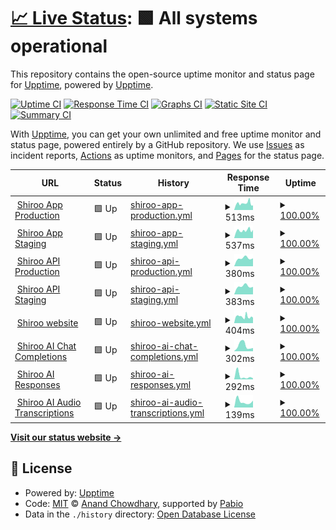 # [📈 Live Status](https://upptime.github.io/upptime): <!--live status--> **🟩 All systems operational**

This repository contains the open-source uptime monitor and status page for [Upptime](https://upptime.js.org), powered by [Upptime](https://github.com/upptime/upptime).

[![Uptime CI](https://github.com/Shiroo.ai/shiroo-uptime-monitor/workflows/Uptime%20CI/badge.svg)](https://github.com/Shiroo.ai/shiroo-uptime-monitor/actions?query=workflow%3A%22Uptime+CI%22)
[![Response Time CI](https://github.com/Shiroo.ai/shiroo-uptime-monitor/workflows/Response%20Time%20CI/badge.svg)](https://github.com/Shiroo.ai/shiroo-uptime-monitor/actions?query=workflow%3A%22Response+Time+CI%22)
[![Graphs CI](https://github.com/Shiroo.ai/shiroo-uptime-monitor/workflows/Graphs%20CI/badge.svg)](https://github.com/Shiroo.ai/shiroo-uptime-monitor/actions?query=workflow%3A%22Graphs+CI%22)
[![Static Site CI](https://github.com/Shiroo.ai/shiroo-uptime-monitor/workflows/Static%20Site%20CI/badge.svg)](https://github.com/Shiroo.ai/shiroo-uptime-monitor/actions?query=workflow%3A%22Static+Site+CI%22)
[![Summary CI](https://github.com/Shiroo.ai/shiroo-uptime-monitor/workflows/Summary%20CI/badge.svg)](https://github.com/Shiroo.ai/shiroo-uptime-monitor/actions?query=workflow%3A%22Summary+CI%22)

With [Upptime](https://upptime.js.org), you can get your own unlimited and free uptime monitor and status page, powered entirely by a GitHub repository. We use [Issues](https://github.com/upptime/upptime/issues) as incident reports, [Actions](https://github.com/Shiroo.ai/shiroo-uptime-monitor/actions) as uptime monitors, and [Pages](https://upptime.github.io/upptime) for the status page.

<!--start: status pages-->
<!-- This summary is generated by Upptime (https://github.com/upptime/upptime) -->
<!-- Do not edit this manually, your changes will be overwritten -->
<!-- prettier-ignore -->
| URL | Status | History | Response Time | Uptime |
| --- | ------ | ------- | ------------- | ------ |
| <img alt="" src="https://icons.duckduckgo.com/ip3/app.shiroo.ai.ico" height="13"> [Shiroo App Production](https://app.shiroo.ai) | 🟩 Up | [shiroo-app-production.yml](https://github.com/Shiroo-ai/shiroo-uptime-monitor/commits/HEAD/history/shiroo-app-production.yml) | <details><summary><img alt="Response time graph" src="./graphs/shiroo-app-production/response-time-week.png" height="20"> 513ms</summary><br><a href="https://Shiroo-ai.github.io/shiroo-uptime-monitor/history/shiroo-app-production"><img alt="Response time 527" src="https://img.shields.io/endpoint?url=https%3A%2F%2Fraw.githubusercontent.com%2FShiroo-ai%2Fshiroo-uptime-monitor%2FHEAD%2Fapi%2Fshiroo-app-production%2Fresponse-time.json"></a><br><a href="https://Shiroo-ai.github.io/shiroo-uptime-monitor/history/shiroo-app-production"><img alt="24-hour response time 362" src="https://img.shields.io/endpoint?url=https%3A%2F%2Fraw.githubusercontent.com%2FShiroo-ai%2Fshiroo-uptime-monitor%2FHEAD%2Fapi%2Fshiroo-app-production%2Fresponse-time-day.json"></a><br><a href="https://Shiroo-ai.github.io/shiroo-uptime-monitor/history/shiroo-app-production"><img alt="7-day response time 513" src="https://img.shields.io/endpoint?url=https%3A%2F%2Fraw.githubusercontent.com%2FShiroo-ai%2Fshiroo-uptime-monitor%2FHEAD%2Fapi%2Fshiroo-app-production%2Fresponse-time-week.json"></a><br><a href="https://Shiroo-ai.github.io/shiroo-uptime-monitor/history/shiroo-app-production"><img alt="30-day response time 527" src="https://img.shields.io/endpoint?url=https%3A%2F%2Fraw.githubusercontent.com%2FShiroo-ai%2Fshiroo-uptime-monitor%2FHEAD%2Fapi%2Fshiroo-app-production%2Fresponse-time-month.json"></a><br><a href="https://Shiroo-ai.github.io/shiroo-uptime-monitor/history/shiroo-app-production"><img alt="1-year response time 527" src="https://img.shields.io/endpoint?url=https%3A%2F%2Fraw.githubusercontent.com%2FShiroo-ai%2Fshiroo-uptime-monitor%2FHEAD%2Fapi%2Fshiroo-app-production%2Fresponse-time-year.json"></a></details> | <details><summary><a href="https://Shiroo-ai.github.io/shiroo-uptime-monitor/history/shiroo-app-production">100.00%</a></summary><a href="https://Shiroo-ai.github.io/shiroo-uptime-monitor/history/shiroo-app-production"><img alt="All-time uptime 100.00%" src="https://img.shields.io/endpoint?url=https%3A%2F%2Fraw.githubusercontent.com%2FShiroo-ai%2Fshiroo-uptime-monitor%2FHEAD%2Fapi%2Fshiroo-app-production%2Fuptime.json"></a><br><a href="https://Shiroo-ai.github.io/shiroo-uptime-monitor/history/shiroo-app-production"><img alt="24-hour uptime 100.00%" src="https://img.shields.io/endpoint?url=https%3A%2F%2Fraw.githubusercontent.com%2FShiroo-ai%2Fshiroo-uptime-monitor%2FHEAD%2Fapi%2Fshiroo-app-production%2Fuptime-day.json"></a><br><a href="https://Shiroo-ai.github.io/shiroo-uptime-monitor/history/shiroo-app-production"><img alt="7-day uptime 100.00%" src="https://img.shields.io/endpoint?url=https%3A%2F%2Fraw.githubusercontent.com%2FShiroo-ai%2Fshiroo-uptime-monitor%2FHEAD%2Fapi%2Fshiroo-app-production%2Fuptime-week.json"></a><br><a href="https://Shiroo-ai.github.io/shiroo-uptime-monitor/history/shiroo-app-production"><img alt="30-day uptime 100.00%" src="https://img.shields.io/endpoint?url=https%3A%2F%2Fraw.githubusercontent.com%2FShiroo-ai%2Fshiroo-uptime-monitor%2FHEAD%2Fapi%2Fshiroo-app-production%2Fuptime-month.json"></a><br><a href="https://Shiroo-ai.github.io/shiroo-uptime-monitor/history/shiroo-app-production"><img alt="1-year uptime 100.00%" src="https://img.shields.io/endpoint?url=https%3A%2F%2Fraw.githubusercontent.com%2FShiroo-ai%2Fshiroo-uptime-monitor%2FHEAD%2Fapi%2Fshiroo-app-production%2Fuptime-year.json"></a></details>
| <img alt="" src="https://icons.duckduckgo.com/ip3/app.shiroo.staging.araiko.ai.ico" height="13"> [Shiroo App Staging](https://app.shiroo.staging.araiko.ai) | 🟩 Up | [shiroo-app-staging.yml](https://github.com/Shiroo-ai/shiroo-uptime-monitor/commits/HEAD/history/shiroo-app-staging.yml) | <details><summary><img alt="Response time graph" src="./graphs/shiroo-app-staging/response-time-week.png" height="20"> 537ms</summary><br><a href="https://Shiroo-ai.github.io/shiroo-uptime-monitor/history/shiroo-app-staging"><img alt="Response time 555" src="https://img.shields.io/endpoint?url=https%3A%2F%2Fraw.githubusercontent.com%2FShiroo-ai%2Fshiroo-uptime-monitor%2FHEAD%2Fapi%2Fshiroo-app-staging%2Fresponse-time.json"></a><br><a href="https://Shiroo-ai.github.io/shiroo-uptime-monitor/history/shiroo-app-staging"><img alt="24-hour response time 575" src="https://img.shields.io/endpoint?url=https%3A%2F%2Fraw.githubusercontent.com%2FShiroo-ai%2Fshiroo-uptime-monitor%2FHEAD%2Fapi%2Fshiroo-app-staging%2Fresponse-time-day.json"></a><br><a href="https://Shiroo-ai.github.io/shiroo-uptime-monitor/history/shiroo-app-staging"><img alt="7-day response time 537" src="https://img.shields.io/endpoint?url=https%3A%2F%2Fraw.githubusercontent.com%2FShiroo-ai%2Fshiroo-uptime-monitor%2FHEAD%2Fapi%2Fshiroo-app-staging%2Fresponse-time-week.json"></a><br><a href="https://Shiroo-ai.github.io/shiroo-uptime-monitor/history/shiroo-app-staging"><img alt="30-day response time 555" src="https://img.shields.io/endpoint?url=https%3A%2F%2Fraw.githubusercontent.com%2FShiroo-ai%2Fshiroo-uptime-monitor%2FHEAD%2Fapi%2Fshiroo-app-staging%2Fresponse-time-month.json"></a><br><a href="https://Shiroo-ai.github.io/shiroo-uptime-monitor/history/shiroo-app-staging"><img alt="1-year response time 555" src="https://img.shields.io/endpoint?url=https%3A%2F%2Fraw.githubusercontent.com%2FShiroo-ai%2Fshiroo-uptime-monitor%2FHEAD%2Fapi%2Fshiroo-app-staging%2Fresponse-time-year.json"></a></details> | <details><summary><a href="https://Shiroo-ai.github.io/shiroo-uptime-monitor/history/shiroo-app-staging">100.00%</a></summary><a href="https://Shiroo-ai.github.io/shiroo-uptime-monitor/history/shiroo-app-staging"><img alt="All-time uptime 100.00%" src="https://img.shields.io/endpoint?url=https%3A%2F%2Fraw.githubusercontent.com%2FShiroo-ai%2Fshiroo-uptime-monitor%2FHEAD%2Fapi%2Fshiroo-app-staging%2Fuptime.json"></a><br><a href="https://Shiroo-ai.github.io/shiroo-uptime-monitor/history/shiroo-app-staging"><img alt="24-hour uptime 100.00%" src="https://img.shields.io/endpoint?url=https%3A%2F%2Fraw.githubusercontent.com%2FShiroo-ai%2Fshiroo-uptime-monitor%2FHEAD%2Fapi%2Fshiroo-app-staging%2Fuptime-day.json"></a><br><a href="https://Shiroo-ai.github.io/shiroo-uptime-monitor/history/shiroo-app-staging"><img alt="7-day uptime 100.00%" src="https://img.shields.io/endpoint?url=https%3A%2F%2Fraw.githubusercontent.com%2FShiroo-ai%2Fshiroo-uptime-monitor%2FHEAD%2Fapi%2Fshiroo-app-staging%2Fuptime-week.json"></a><br><a href="https://Shiroo-ai.github.io/shiroo-uptime-monitor/history/shiroo-app-staging"><img alt="30-day uptime 100.00%" src="https://img.shields.io/endpoint?url=https%3A%2F%2Fraw.githubusercontent.com%2FShiroo-ai%2Fshiroo-uptime-monitor%2FHEAD%2Fapi%2Fshiroo-app-staging%2Fuptime-month.json"></a><br><a href="https://Shiroo-ai.github.io/shiroo-uptime-monitor/history/shiroo-app-staging"><img alt="1-year uptime 100.00%" src="https://img.shields.io/endpoint?url=https%3A%2F%2Fraw.githubusercontent.com%2FShiroo-ai%2Fshiroo-uptime-monitor%2FHEAD%2Fapi%2Fshiroo-app-staging%2Fuptime-year.json"></a></details>
| <img alt="" src="https://icons.duckduckgo.com/ip3/w1uco5w4y9.execute-api.eu-west-3.amazonaws.com.ico" height="13"> [Shiroo API Production](https://w1uco5w4y9.execute-api.eu-west-3.amazonaws.com/v1/) | 🟩 Up | [shiroo-api-production.yml](https://github.com/Shiroo-ai/shiroo-uptime-monitor/commits/HEAD/history/shiroo-api-production.yml) | <details><summary><img alt="Response time graph" src="./graphs/shiroo-api-production/response-time-week.png" height="20"> 380ms</summary><br><a href="https://Shiroo-ai.github.io/shiroo-uptime-monitor/history/shiroo-api-production"><img alt="Response time 380" src="https://img.shields.io/endpoint?url=https%3A%2F%2Fraw.githubusercontent.com%2FShiroo-ai%2Fshiroo-uptime-monitor%2FHEAD%2Fapi%2Fshiroo-api-production%2Fresponse-time.json"></a><br><a href="https://Shiroo-ai.github.io/shiroo-uptime-monitor/history/shiroo-api-production"><img alt="24-hour response time 370" src="https://img.shields.io/endpoint?url=https%3A%2F%2Fraw.githubusercontent.com%2FShiroo-ai%2Fshiroo-uptime-monitor%2FHEAD%2Fapi%2Fshiroo-api-production%2Fresponse-time-day.json"></a><br><a href="https://Shiroo-ai.github.io/shiroo-uptime-monitor/history/shiroo-api-production"><img alt="7-day response time 380" src="https://img.shields.io/endpoint?url=https%3A%2F%2Fraw.githubusercontent.com%2FShiroo-ai%2Fshiroo-uptime-monitor%2FHEAD%2Fapi%2Fshiroo-api-production%2Fresponse-time-week.json"></a><br><a href="https://Shiroo-ai.github.io/shiroo-uptime-monitor/history/shiroo-api-production"><img alt="30-day response time 380" src="https://img.shields.io/endpoint?url=https%3A%2F%2Fraw.githubusercontent.com%2FShiroo-ai%2Fshiroo-uptime-monitor%2FHEAD%2Fapi%2Fshiroo-api-production%2Fresponse-time-month.json"></a><br><a href="https://Shiroo-ai.github.io/shiroo-uptime-monitor/history/shiroo-api-production"><img alt="1-year response time 380" src="https://img.shields.io/endpoint?url=https%3A%2F%2Fraw.githubusercontent.com%2FShiroo-ai%2Fshiroo-uptime-monitor%2FHEAD%2Fapi%2Fshiroo-api-production%2Fresponse-time-year.json"></a></details> | <details><summary><a href="https://Shiroo-ai.github.io/shiroo-uptime-monitor/history/shiroo-api-production">100.00%</a></summary><a href="https://Shiroo-ai.github.io/shiroo-uptime-monitor/history/shiroo-api-production"><img alt="All-time uptime 100.00%" src="https://img.shields.io/endpoint?url=https%3A%2F%2Fraw.githubusercontent.com%2FShiroo-ai%2Fshiroo-uptime-monitor%2FHEAD%2Fapi%2Fshiroo-api-production%2Fuptime.json"></a><br><a href="https://Shiroo-ai.github.io/shiroo-uptime-monitor/history/shiroo-api-production"><img alt="24-hour uptime 100.00%" src="https://img.shields.io/endpoint?url=https%3A%2F%2Fraw.githubusercontent.com%2FShiroo-ai%2Fshiroo-uptime-monitor%2FHEAD%2Fapi%2Fshiroo-api-production%2Fuptime-day.json"></a><br><a href="https://Shiroo-ai.github.io/shiroo-uptime-monitor/history/shiroo-api-production"><img alt="7-day uptime 100.00%" src="https://img.shields.io/endpoint?url=https%3A%2F%2Fraw.githubusercontent.com%2FShiroo-ai%2Fshiroo-uptime-monitor%2FHEAD%2Fapi%2Fshiroo-api-production%2Fuptime-week.json"></a><br><a href="https://Shiroo-ai.github.io/shiroo-uptime-monitor/history/shiroo-api-production"><img alt="30-day uptime 100.00%" src="https://img.shields.io/endpoint?url=https%3A%2F%2Fraw.githubusercontent.com%2FShiroo-ai%2Fshiroo-uptime-monitor%2FHEAD%2Fapi%2Fshiroo-api-production%2Fuptime-month.json"></a><br><a href="https://Shiroo-ai.github.io/shiroo-uptime-monitor/history/shiroo-api-production"><img alt="1-year uptime 100.00%" src="https://img.shields.io/endpoint?url=https%3A%2F%2Fraw.githubusercontent.com%2FShiroo-ai%2Fshiroo-uptime-monitor%2FHEAD%2Fapi%2Fshiroo-api-production%2Fuptime-year.json"></a></details>
| <img alt="" src="https://icons.duckduckgo.com/ip3/cwws8q8ex0.execute-api.eu-west-3.amazonaws.com.ico" height="13"> [Shiroo API Staging](https://cwws8q8ex0.execute-api.eu-west-3.amazonaws.com/v1/) | 🟩 Up | [shiroo-api-staging.yml](https://github.com/Shiroo-ai/shiroo-uptime-monitor/commits/HEAD/history/shiroo-api-staging.yml) | <details><summary><img alt="Response time graph" src="./graphs/shiroo-api-staging/response-time-week.png" height="20"> 383ms</summary><br><a href="https://Shiroo-ai.github.io/shiroo-uptime-monitor/history/shiroo-api-staging"><img alt="Response time 383" src="https://img.shields.io/endpoint?url=https%3A%2F%2Fraw.githubusercontent.com%2FShiroo-ai%2Fshiroo-uptime-monitor%2FHEAD%2Fapi%2Fshiroo-api-staging%2Fresponse-time.json"></a><br><a href="https://Shiroo-ai.github.io/shiroo-uptime-monitor/history/shiroo-api-staging"><img alt="24-hour response time 351" src="https://img.shields.io/endpoint?url=https%3A%2F%2Fraw.githubusercontent.com%2FShiroo-ai%2Fshiroo-uptime-monitor%2FHEAD%2Fapi%2Fshiroo-api-staging%2Fresponse-time-day.json"></a><br><a href="https://Shiroo-ai.github.io/shiroo-uptime-monitor/history/shiroo-api-staging"><img alt="7-day response time 383" src="https://img.shields.io/endpoint?url=https%3A%2F%2Fraw.githubusercontent.com%2FShiroo-ai%2Fshiroo-uptime-monitor%2FHEAD%2Fapi%2Fshiroo-api-staging%2Fresponse-time-week.json"></a><br><a href="https://Shiroo-ai.github.io/shiroo-uptime-monitor/history/shiroo-api-staging"><img alt="30-day response time 383" src="https://img.shields.io/endpoint?url=https%3A%2F%2Fraw.githubusercontent.com%2FShiroo-ai%2Fshiroo-uptime-monitor%2FHEAD%2Fapi%2Fshiroo-api-staging%2Fresponse-time-month.json"></a><br><a href="https://Shiroo-ai.github.io/shiroo-uptime-monitor/history/shiroo-api-staging"><img alt="1-year response time 383" src="https://img.shields.io/endpoint?url=https%3A%2F%2Fraw.githubusercontent.com%2FShiroo-ai%2Fshiroo-uptime-monitor%2FHEAD%2Fapi%2Fshiroo-api-staging%2Fresponse-time-year.json"></a></details> | <details><summary><a href="https://Shiroo-ai.github.io/shiroo-uptime-monitor/history/shiroo-api-staging">100.00%</a></summary><a href="https://Shiroo-ai.github.io/shiroo-uptime-monitor/history/shiroo-api-staging"><img alt="All-time uptime 100.00%" src="https://img.shields.io/endpoint?url=https%3A%2F%2Fraw.githubusercontent.com%2FShiroo-ai%2Fshiroo-uptime-monitor%2FHEAD%2Fapi%2Fshiroo-api-staging%2Fuptime.json"></a><br><a href="https://Shiroo-ai.github.io/shiroo-uptime-monitor/history/shiroo-api-staging"><img alt="24-hour uptime 100.00%" src="https://img.shields.io/endpoint?url=https%3A%2F%2Fraw.githubusercontent.com%2FShiroo-ai%2Fshiroo-uptime-monitor%2FHEAD%2Fapi%2Fshiroo-api-staging%2Fuptime-day.json"></a><br><a href="https://Shiroo-ai.github.io/shiroo-uptime-monitor/history/shiroo-api-staging"><img alt="7-day uptime 100.00%" src="https://img.shields.io/endpoint?url=https%3A%2F%2Fraw.githubusercontent.com%2FShiroo-ai%2Fshiroo-uptime-monitor%2FHEAD%2Fapi%2Fshiroo-api-staging%2Fuptime-week.json"></a><br><a href="https://Shiroo-ai.github.io/shiroo-uptime-monitor/history/shiroo-api-staging"><img alt="30-day uptime 100.00%" src="https://img.shields.io/endpoint?url=https%3A%2F%2Fraw.githubusercontent.com%2FShiroo-ai%2Fshiroo-uptime-monitor%2FHEAD%2Fapi%2Fshiroo-api-staging%2Fuptime-month.json"></a><br><a href="https://Shiroo-ai.github.io/shiroo-uptime-monitor/history/shiroo-api-staging"><img alt="1-year uptime 100.00%" src="https://img.shields.io/endpoint?url=https%3A%2F%2Fraw.githubusercontent.com%2FShiroo-ai%2Fshiroo-uptime-monitor%2FHEAD%2Fapi%2Fshiroo-api-staging%2Fuptime-year.json"></a></details>
| <img alt="" src="https://icons.duckduckgo.com/ip3/www.shiroo.ai.ico" height="13"> [Shiroo website](https://www.shiroo.ai/) | 🟩 Up | [shiroo-website.yml](https://github.com/Shiroo-ai/shiroo-uptime-monitor/commits/HEAD/history/shiroo-website.yml) | <details><summary><img alt="Response time graph" src="./graphs/shiroo-website/response-time-week.png" height="20"> 404ms</summary><br><a href="https://Shiroo-ai.github.io/shiroo-uptime-monitor/history/shiroo-website"><img alt="Response time 392" src="https://img.shields.io/endpoint?url=https%3A%2F%2Fraw.githubusercontent.com%2FShiroo-ai%2Fshiroo-uptime-monitor%2FHEAD%2Fapi%2Fshiroo-website%2Fresponse-time.json"></a><br><a href="https://Shiroo-ai.github.io/shiroo-uptime-monitor/history/shiroo-website"><img alt="24-hour response time 338" src="https://img.shields.io/endpoint?url=https%3A%2F%2Fraw.githubusercontent.com%2FShiroo-ai%2Fshiroo-uptime-monitor%2FHEAD%2Fapi%2Fshiroo-website%2Fresponse-time-day.json"></a><br><a href="https://Shiroo-ai.github.io/shiroo-uptime-monitor/history/shiroo-website"><img alt="7-day response time 404" src="https://img.shields.io/endpoint?url=https%3A%2F%2Fraw.githubusercontent.com%2FShiroo-ai%2Fshiroo-uptime-monitor%2FHEAD%2Fapi%2Fshiroo-website%2Fresponse-time-week.json"></a><br><a href="https://Shiroo-ai.github.io/shiroo-uptime-monitor/history/shiroo-website"><img alt="30-day response time 392" src="https://img.shields.io/endpoint?url=https%3A%2F%2Fraw.githubusercontent.com%2FShiroo-ai%2Fshiroo-uptime-monitor%2FHEAD%2Fapi%2Fshiroo-website%2Fresponse-time-month.json"></a><br><a href="https://Shiroo-ai.github.io/shiroo-uptime-monitor/history/shiroo-website"><img alt="1-year response time 392" src="https://img.shields.io/endpoint?url=https%3A%2F%2Fraw.githubusercontent.com%2FShiroo-ai%2Fshiroo-uptime-monitor%2FHEAD%2Fapi%2Fshiroo-website%2Fresponse-time-year.json"></a></details> | <details><summary><a href="https://Shiroo-ai.github.io/shiroo-uptime-monitor/history/shiroo-website">100.00%</a></summary><a href="https://Shiroo-ai.github.io/shiroo-uptime-monitor/history/shiroo-website"><img alt="All-time uptime 100.00%" src="https://img.shields.io/endpoint?url=https%3A%2F%2Fraw.githubusercontent.com%2FShiroo-ai%2Fshiroo-uptime-monitor%2FHEAD%2Fapi%2Fshiroo-website%2Fuptime.json"></a><br><a href="https://Shiroo-ai.github.io/shiroo-uptime-monitor/history/shiroo-website"><img alt="24-hour uptime 100.00%" src="https://img.shields.io/endpoint?url=https%3A%2F%2Fraw.githubusercontent.com%2FShiroo-ai%2Fshiroo-uptime-monitor%2FHEAD%2Fapi%2Fshiroo-website%2Fuptime-day.json"></a><br><a href="https://Shiroo-ai.github.io/shiroo-uptime-monitor/history/shiroo-website"><img alt="7-day uptime 100.00%" src="https://img.shields.io/endpoint?url=https%3A%2F%2Fraw.githubusercontent.com%2FShiroo-ai%2Fshiroo-uptime-monitor%2FHEAD%2Fapi%2Fshiroo-website%2Fuptime-week.json"></a><br><a href="https://Shiroo-ai.github.io/shiroo-uptime-monitor/history/shiroo-website"><img alt="30-day uptime 100.00%" src="https://img.shields.io/endpoint?url=https%3A%2F%2Fraw.githubusercontent.com%2FShiroo-ai%2Fshiroo-uptime-monitor%2FHEAD%2Fapi%2Fshiroo-website%2Fuptime-month.json"></a><br><a href="https://Shiroo-ai.github.io/shiroo-uptime-monitor/history/shiroo-website"><img alt="1-year uptime 100.00%" src="https://img.shields.io/endpoint?url=https%3A%2F%2Fraw.githubusercontent.com%2FShiroo-ai%2Fshiroo-uptime-monitor%2FHEAD%2Fapi%2Fshiroo-website%2Fuptime-year.json"></a></details>
| <img alt="" src="https://icons.duckduckgo.com/ip3/status.openai.com.ico" height="13"> [Shiroo AI Chat Completions](https://status.openai.com/api/v2/components/01JMXBRMFE6N2NNT7DG6XZQ6PW.json) | 🟩 Up | [shiroo-ai-chat-completions.yml](https://github.com/Shiroo-ai/shiroo-uptime-monitor/commits/HEAD/history/shiroo-ai-chat-completions.yml) | <details><summary><img alt="Response time graph" src="./graphs/shiroo-ai-chat-completions/response-time-week.png" height="20"> 302ms</summary><br><a href="https://Shiroo-ai.github.io/shiroo-uptime-monitor/history/shiroo-ai-chat-completions"><img alt="Response time 302" src="https://img.shields.io/endpoint?url=https%3A%2F%2Fraw.githubusercontent.com%2FShiroo-ai%2Fshiroo-uptime-monitor%2FHEAD%2Fapi%2Fshiroo-ai-chat-completions%2Fresponse-time.json"></a><br><a href="https://Shiroo-ai.github.io/shiroo-uptime-monitor/history/shiroo-ai-chat-completions"><img alt="24-hour response time 171" src="https://img.shields.io/endpoint?url=https%3A%2F%2Fraw.githubusercontent.com%2FShiroo-ai%2Fshiroo-uptime-monitor%2FHEAD%2Fapi%2Fshiroo-ai-chat-completions%2Fresponse-time-day.json"></a><br><a href="https://Shiroo-ai.github.io/shiroo-uptime-monitor/history/shiroo-ai-chat-completions"><img alt="7-day response time 302" src="https://img.shields.io/endpoint?url=https%3A%2F%2Fraw.githubusercontent.com%2FShiroo-ai%2Fshiroo-uptime-monitor%2FHEAD%2Fapi%2Fshiroo-ai-chat-completions%2Fresponse-time-week.json"></a><br><a href="https://Shiroo-ai.github.io/shiroo-uptime-monitor/history/shiroo-ai-chat-completions"><img alt="30-day response time 302" src="https://img.shields.io/endpoint?url=https%3A%2F%2Fraw.githubusercontent.com%2FShiroo-ai%2Fshiroo-uptime-monitor%2FHEAD%2Fapi%2Fshiroo-ai-chat-completions%2Fresponse-time-month.json"></a><br><a href="https://Shiroo-ai.github.io/shiroo-uptime-monitor/history/shiroo-ai-chat-completions"><img alt="1-year response time 302" src="https://img.shields.io/endpoint?url=https%3A%2F%2Fraw.githubusercontent.com%2FShiroo-ai%2Fshiroo-uptime-monitor%2FHEAD%2Fapi%2Fshiroo-ai-chat-completions%2Fresponse-time-year.json"></a></details> | <details><summary><a href="https://Shiroo-ai.github.io/shiroo-uptime-monitor/history/shiroo-ai-chat-completions">100.00%</a></summary><a href="https://Shiroo-ai.github.io/shiroo-uptime-monitor/history/shiroo-ai-chat-completions"><img alt="All-time uptime 100.00%" src="https://img.shields.io/endpoint?url=https%3A%2F%2Fraw.githubusercontent.com%2FShiroo-ai%2Fshiroo-uptime-monitor%2FHEAD%2Fapi%2Fshiroo-ai-chat-completions%2Fuptime.json"></a><br><a href="https://Shiroo-ai.github.io/shiroo-uptime-monitor/history/shiroo-ai-chat-completions"><img alt="24-hour uptime 100.00%" src="https://img.shields.io/endpoint?url=https%3A%2F%2Fraw.githubusercontent.com%2FShiroo-ai%2Fshiroo-uptime-monitor%2FHEAD%2Fapi%2Fshiroo-ai-chat-completions%2Fuptime-day.json"></a><br><a href="https://Shiroo-ai.github.io/shiroo-uptime-monitor/history/shiroo-ai-chat-completions"><img alt="7-day uptime 100.00%" src="https://img.shields.io/endpoint?url=https%3A%2F%2Fraw.githubusercontent.com%2FShiroo-ai%2Fshiroo-uptime-monitor%2FHEAD%2Fapi%2Fshiroo-ai-chat-completions%2Fuptime-week.json"></a><br><a href="https://Shiroo-ai.github.io/shiroo-uptime-monitor/history/shiroo-ai-chat-completions"><img alt="30-day uptime 100.00%" src="https://img.shields.io/endpoint?url=https%3A%2F%2Fraw.githubusercontent.com%2FShiroo-ai%2Fshiroo-uptime-monitor%2FHEAD%2Fapi%2Fshiroo-ai-chat-completions%2Fuptime-month.json"></a><br><a href="https://Shiroo-ai.github.io/shiroo-uptime-monitor/history/shiroo-ai-chat-completions"><img alt="1-year uptime 100.00%" src="https://img.shields.io/endpoint?url=https%3A%2F%2Fraw.githubusercontent.com%2FShiroo-ai%2Fshiroo-uptime-monitor%2FHEAD%2Fapi%2Fshiroo-ai-chat-completions%2Fuptime-year.json"></a></details>
| <img alt="" src="https://icons.duckduckgo.com/ip3/status.openai.com.ico" height="13"> [Shiroo AI Responses](https://status.openai.com/api/v2/components/01JP8CD9JR3HR6Y7G4Q75N4DVW.json) | 🟩 Up | [shiroo-ai-responses.yml](https://github.com/Shiroo-ai/shiroo-uptime-monitor/commits/HEAD/history/shiroo-ai-responses.yml) | <details><summary><img alt="Response time graph" src="./graphs/shiroo-ai-responses/response-time-week.png" height="20"> 292ms</summary><br><a href="https://Shiroo-ai.github.io/shiroo-uptime-monitor/history/shiroo-ai-responses"><img alt="Response time 292" src="https://img.shields.io/endpoint?url=https%3A%2F%2Fraw.githubusercontent.com%2FShiroo-ai%2Fshiroo-uptime-monitor%2FHEAD%2Fapi%2Fshiroo-ai-responses%2Fresponse-time.json"></a><br><a href="https://Shiroo-ai.github.io/shiroo-uptime-monitor/history/shiroo-ai-responses"><img alt="24-hour response time 98" src="https://img.shields.io/endpoint?url=https%3A%2F%2Fraw.githubusercontent.com%2FShiroo-ai%2Fshiroo-uptime-monitor%2FHEAD%2Fapi%2Fshiroo-ai-responses%2Fresponse-time-day.json"></a><br><a href="https://Shiroo-ai.github.io/shiroo-uptime-monitor/history/shiroo-ai-responses"><img alt="7-day response time 292" src="https://img.shields.io/endpoint?url=https%3A%2F%2Fraw.githubusercontent.com%2FShiroo-ai%2Fshiroo-uptime-monitor%2FHEAD%2Fapi%2Fshiroo-ai-responses%2Fresponse-time-week.json"></a><br><a href="https://Shiroo-ai.github.io/shiroo-uptime-monitor/history/shiroo-ai-responses"><img alt="30-day response time 292" src="https://img.shields.io/endpoint?url=https%3A%2F%2Fraw.githubusercontent.com%2FShiroo-ai%2Fshiroo-uptime-monitor%2FHEAD%2Fapi%2Fshiroo-ai-responses%2Fresponse-time-month.json"></a><br><a href="https://Shiroo-ai.github.io/shiroo-uptime-monitor/history/shiroo-ai-responses"><img alt="1-year response time 292" src="https://img.shields.io/endpoint?url=https%3A%2F%2Fraw.githubusercontent.com%2FShiroo-ai%2Fshiroo-uptime-monitor%2FHEAD%2Fapi%2Fshiroo-ai-responses%2Fresponse-time-year.json"></a></details> | <details><summary><a href="https://Shiroo-ai.github.io/shiroo-uptime-monitor/history/shiroo-ai-responses">100.00%</a></summary><a href="https://Shiroo-ai.github.io/shiroo-uptime-monitor/history/shiroo-ai-responses"><img alt="All-time uptime 100.00%" src="https://img.shields.io/endpoint?url=https%3A%2F%2Fraw.githubusercontent.com%2FShiroo-ai%2Fshiroo-uptime-monitor%2FHEAD%2Fapi%2Fshiroo-ai-responses%2Fuptime.json"></a><br><a href="https://Shiroo-ai.github.io/shiroo-uptime-monitor/history/shiroo-ai-responses"><img alt="24-hour uptime 100.00%" src="https://img.shields.io/endpoint?url=https%3A%2F%2Fraw.githubusercontent.com%2FShiroo-ai%2Fshiroo-uptime-monitor%2FHEAD%2Fapi%2Fshiroo-ai-responses%2Fuptime-day.json"></a><br><a href="https://Shiroo-ai.github.io/shiroo-uptime-monitor/history/shiroo-ai-responses"><img alt="7-day uptime 100.00%" src="https://img.shields.io/endpoint?url=https%3A%2F%2Fraw.githubusercontent.com%2FShiroo-ai%2Fshiroo-uptime-monitor%2FHEAD%2Fapi%2Fshiroo-ai-responses%2Fuptime-week.json"></a><br><a href="https://Shiroo-ai.github.io/shiroo-uptime-monitor/history/shiroo-ai-responses"><img alt="30-day uptime 100.00%" src="https://img.shields.io/endpoint?url=https%3A%2F%2Fraw.githubusercontent.com%2FShiroo-ai%2Fshiroo-uptime-monitor%2FHEAD%2Fapi%2Fshiroo-ai-responses%2Fuptime-month.json"></a><br><a href="https://Shiroo-ai.github.io/shiroo-uptime-monitor/history/shiroo-ai-responses"><img alt="1-year uptime 100.00%" src="https://img.shields.io/endpoint?url=https%3A%2F%2Fraw.githubusercontent.com%2FShiroo-ai%2Fshiroo-uptime-monitor%2FHEAD%2Fapi%2Fshiroo-ai-responses%2Fuptime-year.json"></a></details>
| <img alt="" src="https://icons.duckduckgo.com/ip3/status.openai.com.ico" height="13"> [Shiroo AI Audio Transcriptions](https://status.openai.com/api/v2/components/01JMXBRMFEKVBWKK82B44QFMCE.json) | 🟩 Up | [shiroo-ai-audio-transcriptions.yml](https://github.com/Shiroo-ai/shiroo-uptime-monitor/commits/HEAD/history/shiroo-ai-audio-transcriptions.yml) | <details><summary><img alt="Response time graph" src="./graphs/shiroo-ai-audio-transcriptions/response-time-week.png" height="20"> 139ms</summary><br><a href="https://Shiroo-ai.github.io/shiroo-uptime-monitor/history/shiroo-ai-audio-transcriptions"><img alt="Response time 139" src="https://img.shields.io/endpoint?url=https%3A%2F%2Fraw.githubusercontent.com%2FShiroo-ai%2Fshiroo-uptime-monitor%2FHEAD%2Fapi%2Fshiroo-ai-audio-transcriptions%2Fresponse-time.json"></a><br><a href="https://Shiroo-ai.github.io/shiroo-uptime-monitor/history/shiroo-ai-audio-transcriptions"><img alt="24-hour response time 161" src="https://img.shields.io/endpoint?url=https%3A%2F%2Fraw.githubusercontent.com%2FShiroo-ai%2Fshiroo-uptime-monitor%2FHEAD%2Fapi%2Fshiroo-ai-audio-transcriptions%2Fresponse-time-day.json"></a><br><a href="https://Shiroo-ai.github.io/shiroo-uptime-monitor/history/shiroo-ai-audio-transcriptions"><img alt="7-day response time 139" src="https://img.shields.io/endpoint?url=https%3A%2F%2Fraw.githubusercontent.com%2FShiroo-ai%2Fshiroo-uptime-monitor%2FHEAD%2Fapi%2Fshiroo-ai-audio-transcriptions%2Fresponse-time-week.json"></a><br><a href="https://Shiroo-ai.github.io/shiroo-uptime-monitor/history/shiroo-ai-audio-transcriptions"><img alt="30-day response time 139" src="https://img.shields.io/endpoint?url=https%3A%2F%2Fraw.githubusercontent.com%2FShiroo-ai%2Fshiroo-uptime-monitor%2FHEAD%2Fapi%2Fshiroo-ai-audio-transcriptions%2Fresponse-time-month.json"></a><br><a href="https://Shiroo-ai.github.io/shiroo-uptime-monitor/history/shiroo-ai-audio-transcriptions"><img alt="1-year response time 139" src="https://img.shields.io/endpoint?url=https%3A%2F%2Fraw.githubusercontent.com%2FShiroo-ai%2Fshiroo-uptime-monitor%2FHEAD%2Fapi%2Fshiroo-ai-audio-transcriptions%2Fresponse-time-year.json"></a></details> | <details><summary><a href="https://Shiroo-ai.github.io/shiroo-uptime-monitor/history/shiroo-ai-audio-transcriptions">100.00%</a></summary><a href="https://Shiroo-ai.github.io/shiroo-uptime-monitor/history/shiroo-ai-audio-transcriptions"><img alt="All-time uptime 100.00%" src="https://img.shields.io/endpoint?url=https%3A%2F%2Fraw.githubusercontent.com%2FShiroo-ai%2Fshiroo-uptime-monitor%2FHEAD%2Fapi%2Fshiroo-ai-audio-transcriptions%2Fuptime.json"></a><br><a href="https://Shiroo-ai.github.io/shiroo-uptime-monitor/history/shiroo-ai-audio-transcriptions"><img alt="24-hour uptime 100.00%" src="https://img.shields.io/endpoint?url=https%3A%2F%2Fraw.githubusercontent.com%2FShiroo-ai%2Fshiroo-uptime-monitor%2FHEAD%2Fapi%2Fshiroo-ai-audio-transcriptions%2Fuptime-day.json"></a><br><a href="https://Shiroo-ai.github.io/shiroo-uptime-monitor/history/shiroo-ai-audio-transcriptions"><img alt="7-day uptime 100.00%" src="https://img.shields.io/endpoint?url=https%3A%2F%2Fraw.githubusercontent.com%2FShiroo-ai%2Fshiroo-uptime-monitor%2FHEAD%2Fapi%2Fshiroo-ai-audio-transcriptions%2Fuptime-week.json"></a><br><a href="https://Shiroo-ai.github.io/shiroo-uptime-monitor/history/shiroo-ai-audio-transcriptions"><img alt="30-day uptime 100.00%" src="https://img.shields.io/endpoint?url=https%3A%2F%2Fraw.githubusercontent.com%2FShiroo-ai%2Fshiroo-uptime-monitor%2FHEAD%2Fapi%2Fshiroo-ai-audio-transcriptions%2Fuptime-month.json"></a><br><a href="https://Shiroo-ai.github.io/shiroo-uptime-monitor/history/shiroo-ai-audio-transcriptions"><img alt="1-year uptime 100.00%" src="https://img.shields.io/endpoint?url=https%3A%2F%2Fraw.githubusercontent.com%2FShiroo-ai%2Fshiroo-uptime-monitor%2FHEAD%2Fapi%2Fshiroo-ai-audio-transcriptions%2Fuptime-year.json"></a></details>

<!--end: status pages-->

[**Visit our status website →**](https://upptime.github.io/upptime)

## 📄 License

- Powered by: [Upptime](https://github.com/upptime/upptime)
- Code: [MIT](./LICENSE) © [Anand Chowdhary](https://anandchowdhary.com), supported by [Pabio](https://pabio.com)
- Data in the `./history` directory: [Open Database License](https://opendatacommons.org/licenses/odbl/1-0/)
